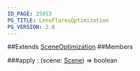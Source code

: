 ```yaml
---
ID_PAGE: 25053
PG_TITLE: LensFlaresOptimization
PG_VERSION: 2.0
---
```




##Extends [SceneOptimization](/classes/SceneOptimization)
##Members

###apply : (scene: [Scene](/classes/Scene)) =&gt; boolean



